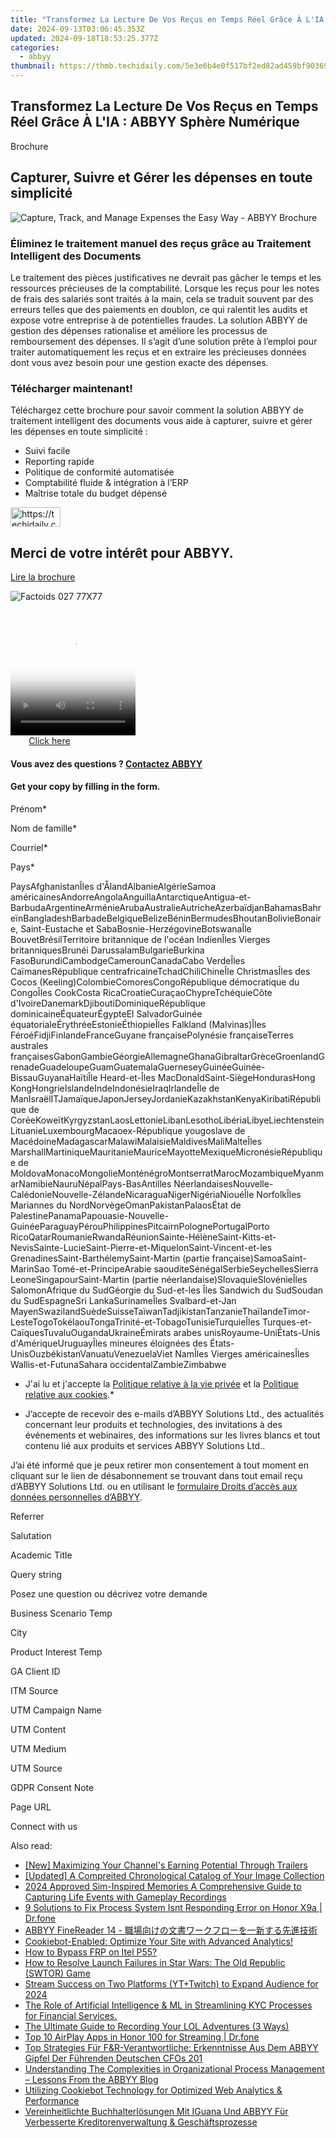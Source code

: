 ```yaml
---
title: "Transformez La Lecture De Vos Reçus en Temps Réel Grâce À L'IA : ABBYY Sphère Numérique"
date: 2024-09-13T03:06:45.353Z
updated: 2024-09-18T18:53:25.377Z
categories:
  - abbyy
thumbnail: https://thmb.techidaily.com/5e3e6b4e0f517bf2ed82ad459bf90369516144d1c062bf870fbc9fd76648c39e.jpg
---
```


## Transformez La Lecture De Vos Reçus en Temps Réel Grâce À L'IA : ABBYY Sphère Numérique

Brochure

## Capturer, Suivre et Gérer les dépenses en toute simplicité

![Capture, Track, and Manage Expenses the Easy Way - ABBYY Brochure](https://static1.abbyy.com/abbyycommedia/35134/77c-capture-track-and-manage-expenses-the-easy-way-fr-262x340.png)

### Éliminez le traitement manuel des reçus grâce au Traitement Intelligent des Documents

Le traitement des pièces justificatives ne devrait pas gâcher le temps et les ressources précieuses de la comptabilité. Lorsque les reçus pour les notes de frais des salariés sont traités à la main, cela se traduit souvent par des erreurs telles que des paiements en doublon, ce qui ralentit les audits et expose votre entreprise à de potentielles fraudes. La solution ABBYY de gestion des dépenses rationalise et améliore les processus de remboursement des dépenses. Il s’agit d’une solution prête à l’emploi pour traiter automatiquement les reçus et en extraire les précieuses données dont vous avez besoin pour une gestion exacte des dépenses.

### Télécharger maintenant!

Téléchargez cette brochure pour savoir comment la solution ABBYY de traitement intelligent des documents vous aide à capturer, suivre et gérer les dépenses en toute simplicité :

* Suivi facile
* Reporting rapide
* Politique de conformité automatisée
* Comptabilité fluide & intégration à l’ERP
* Maîtrise totale du budget dépensé

<!-- affiliate ads begin -->
<a href="https://25home.pxf.io/c/5597632/2148634/16836" target="_top" id="2148634">
  <img src="//a.impactradius-go.com/display-ad/16836-2148634" border="0" alt="https://techidaily.com" width="80" height="31"/>
</a>
<img height="0" width="0" src="https://25home.pxf.io/i/5597632/2148634/16836" style="position:absolute;visibility:hidden;" border="0" />
<!-- affiliate ads end -->

## Merci de votre intérêt pour ABBYY.

[Lire la brochure](https://digital.abbyy.com/hubfs/documents/content/brochure-ap-expense-management-fr.pdf "Lire la brochure") 

![Factoids 027 77X77](https://static4.abbyy.com/abbyycommedia/31652/factoids-027-77x77.svg)

<!-- affiliate ads begin -->
<span id="1374819">
					<video width="200" height="200" style="cursor:pointer"
           poster="//a.impactradius-go.com/display-clicktoplayimage/1374819.png"
           onclick="if(!this.playClicked){this.play();this.setAttribute('controls',true);this.playClicked=true;}">
	   <source src="//a.impactradius-go.com/display-ad/15852-1374819">
	   <img src="//a.impactradius-go.com/display-clicktoplayimage/1374819.png" style="border: none; height: 100%; width: 100%; object-fit: contain">
	</video>
	<div style="width:125px;text-align:center"><a href="javascript:window.open(decodeURIComponent('https%3A%2F%2Fthefitville.pxf.io%2Fc%2F5597632%2F1374819%2F15852'), '_blank');void(0);">Click here</a></div>
</span>
<img height="0" width="0" src="https://imp.pxf.io/i/5597632/1374819/15852" style="position:absolute;visibility:hidden;" border="0" />
<!-- affiliate ads end -->

#### Vous avez des questions ? [Contactez ABBYY](https://tools.techidaily.com/abbyy/products/)

#### Get your copy by filling in the form.

Prénom\*

Nom de famille\*

Courriel\*

Pays\*

PaysAfghanistanÎles d'ÅlandAlbanieAlgérieSamoa américainesAndorreAngolaAnguillaAntarctiqueAntigua-et-BarbudaArgentineArménieArubaAustralieAutricheAzerbaïdjanBahamasBahreïnBangladeshBarbadeBelgiqueBelizeBéninBermudesBhoutanBolivieBonaire, Saint-Eustache et SabaBosnie-HerzégovineBotswanaÎle BouvetBrésilTerritoire britannique de l'océan IndienÎles Vierges britanniquesBrunéi DarussalamBulgarieBurkina FasoBurundiCambodgeCamerounCanadaCabo VerdeÎles CaïmanesRépublique centrafricaineTchadChiliChineÎle ChristmasÎles des Cocos (Keeling)ColombieComoresCongoRépublique démocratique du CongoÎles CookCosta RicaCroatieCuraçaoChypreTchéquieCôte d'IvoireDanemarkDjiboutiDominiqueRépublique dominicaineÉquateurÉgypteEl SalvadorGuinée équatorialeÉrythréeEstonieÉthiopieÎles Falkland (Malvinas)Îles FéroéFidjiFinlandeFranceGuyane françaisePolynésie françaiseTerres australes françaisesGabonGambieGéorgieAllemagneGhanaGibraltarGrèceGroenlandGrenadeGuadeloupeGuamGuatemalaGuerneseyGuinéeGuinée-BissauGuyanaHaïtiÎle Heard-et-Îles MacDonaldSaint-SiègeHondurasHong KongHongrieIslandeIndeIndonésieIraqIrlandeÎle de ManIsraëlITJamaïqueJaponJerseyJordanieKazakhstanKenyaKiribatiRépublique de CoréeKoweïtKyrgyzstanLaosLettonieLibanLesothoLibériaLibyeLiechtensteinLituanieLuxembourgMacaoex-République yougoslave de MacédoineMadagascarMalawiMalaisieMaldivesMaliMalteÎles MarshallMartiniqueMauritanieMauriceMayotteMexiqueMicronésieRépublique de MoldovaMonacoMongolieMonténégroMontserratMarocMozambiqueMyanmarNamibieNauruNépalPays-BasAntilles NéerlandaisesNouvelle-CalédonieNouvelle-ZélandeNicaraguaNigerNigériaNiouéÎle NorfolkÎles Mariannes du NordNorvègeOmanPakistanPalaosÉtat de PalestinePanamaPapouasie-Nouvelle-GuinéeParaguayPérouPhilippinesPitcairnPolognePortugalPorto RicoQatarRoumanieRwandaRéunionSainte-HélèneSaint-Kitts-et-NevisSainte-LucieSaint-Pierre-et-MiquelonSaint-Vincent-et-les GrenadinesSaint-BarthélemySaint-Martin (partie française)SamoaSaint-MarinSao Tomé-et-PrincipeArabie saouditeSénégalSerbieSeychellesSierra LeoneSingapourSaint-Martin (partie néerlandaise)SlovaquieSlovénieÎles SalomonAfrique du SudGéorgie du Sud-et-les Îles Sandwich du SudSoudan du SudEspagneSri LankaSurinameÎles Svalbard-et-Jan MayenSwazilandSuèdeSuisseTaïwanTadjikistanTanzanieThaïlandeTimor-LesteTogoTokélaouTongaTrinité-et-TobagoTunisieTurquieÎles Turques-et-CaïquesTuvaluOugandaUkraineÉmirats arabes unisRoyaume-UniÉtats-Unis d'AmériqueUruguayÎles mineures éloignées des États-UnisOuzbékistanVanuatuVenezuelaViet NamÎles Vierges américainesÎles Wallis-et-FutunaSahara occidentalZambieZimbabwe

* J'ai lu et j'accepte la [Politique relative à la vie privée](https://tools.techidaily.com/abbyy/products/) et la [Politique relative aux cookies](https://tools.techidaily.com/abbyy/products/).\*

* J’accepte de recevoir des e-mails d’ABBYY Solutions Ltd., des actualités concernant leur produits et technologies, des invitations à des événements et webinaires, des informations sur les livres blancs et tout contenu lié aux produits et services ABBYY Solutions Ltd..  
    
J’ai été informé que je peux retirer mon consentement à tout moment en cliquant sur le lien de désabonnement se trouvant dans tout email reçu d’ABBYY Solutions Ltd. ou en utilisant le [formulaire Droits d’accès aux données personnelles d’ABBYY](https://tools.techidaily.com/abbyy/products/).

Referrer

Salutation

Academic Title

Query string

Posez une question ou décrivez votre demande 

Business Scenario Temp

City

Product Interest Temp

GA Client ID

ITM Source

UTM Campaign Name

UTM Content

UTM Medium

UTM Source

GDPR Consent Note

Page URL

Connect with us

<ins class="adsbygoogle"
     style="display:block"
     data-ad-format="autorelaxed"
     data-ad-client="ca-pub-7571918770474297"
     data-ad-slot="1223367746"></ins>

<ins class="adsbygoogle"
     style="display:block"
     data-ad-client="ca-pub-7571918770474297"
     data-ad-slot="8358498916"
     data-ad-format="auto"
     data-full-width-responsive="true"></ins>

<span class="atpl-alsoreadstyle">Also read:</span>
<div><ul>
<li><a href="https://facebook-video-footage.techidaily.com/new-maximizing-your-channels-earning-potential-through-trailers/"><u>[New] Maximizing Your Channel's Earning Potential Through Trailers</u></a></li>
<li><a href="https://extra-lessons.techidaily.com/updated-a-compreited-chronological-catalog-of-your-image-collection/"><u>[Updated] A Compreited Chronological Catalog of Your Image Collection</u></a></li>
<li><a href="https://video-screen-grab.techidaily.com/2024-approved-sim-inspired-memories-a-comprehensive-guide-to-capturing-life-events-with-gameplay-recordings/"><u>2024 Approved Sim-Inspired Memories A Comprehensive Guide to Capturing Life Events with Gameplay Recordings</u></a></li>
<li><a href="https://howto.techidaily.com/9-solutions-to-fix-process-system-isnt-responding-error-on-honor-x9a-drfone-by-drfone-fix-android-problems-fix-android-problems/"><u>9 Solutions to Fix Process System Isnt Responding Error on Honor X9a | Dr.fone</u></a></li>
<li><a href="https://solve-popular.techidaily.com/1724312901263-abbyy-finereader-14/"><u>ABBYY FineReader 14 - 職場向けの文書ワークフローを一新する先進技術</u></a></li>
<li><a href="https://solve-popular.techidaily.com/1724312889342-cookiebot-enabled-optimize-your-site-with-advanced-analytics/"><u>Cookiebot-Enabled: Optimize Your Site with Advanced Analytics!</u></a></li>
<li><a href="https://bypass-frp.techidaily.com/how-to-bypass-frp-on-itel-p55-by-drfone-android/"><u>How to Bypass FRP on Itel P55?</u></a></li>
<li><a href="https://win-solutions.techidaily.com/how-to-resolve-launch-failures-in-star-wars-the-old-republic-swtor-game/"><u>How to Resolve Launch Failures in Star Wars: The Old Republic (SWTOR) Game</u></a></li>
<li><a href="https://facebook-video-share.techidaily.com/stream-success-on-two-platforms-ytplustwitch-to-expand-audience-for-2024/"><u>Stream Success on Two Platforms (YT+Twitch) to Expand Audience for 2024</u></a></li>
<li><a href="https://solve-popular.techidaily.com/the-role-of-artificial-intelligence-and-ml-in-streamlining-kyc-processes-for-financial-services/"><u>The Role of Artificial Intelligence & ML in Streamlining KYC Processes for Financial Services.</u></a></li>
<li><a href="https://video-screen-grab.techidaily.com/the-ultimate-guide-to-recording-your-lol-adventures-3-ways/"><u>The Ultimate Guide to Recording Your LOL Adventures (3 Ways)</u></a></li>
<li><a href="https://screen-mirror.techidaily.com/top-10-airplay-apps-in-honor-100-for-streaming-drfone-by-drfone-android/"><u>Top 10 AirPlay Apps in Honor 100 for Streaming | Dr.fone</u></a></li>
<li><a href="https://solve-popular.techidaily.com/top-strategies-fur-fandr-verantwortliche-erkenntnisse-aus-dem-abbyy-gipfel-der-fuhrenden-deutschen-cfos-201/"><u>Top Strategies Für F&R-Verantwortliche: Erkenntnisse Aus Dem ABBYY Gipfel Der Führenden Deutschen CFOs 201</u></a></li>
<li><a href="https://solve-popular.techidaily.com/understanding-the-complexities-in-organizational-process-management-lessons-from-the-abbyy-blog/"><u>Understanding The Complexities in Organizational Process Management – Lessons From the ABBYY Blog</u></a></li>
<li><a href="https://solve-popular.techidaily.com/utilizing-cookiebot-technology-for-optimized-web-analytics-and-performance/"><u>Utilizing Cookiebot Technology for Optimized Web Analytics & Performance</u></a></li>
<li><a href="https://solve-popular.techidaily.com/vereinheitlichte-buchhalterlosungen-mit-iguana-und-abbyy-fur-verbesserte-kreditorenverwaltung-and-geschaftsprozesse/"><u>Vereinheitlichte Buchhalterlösungen Mit IGuana Und ABBYY Für Verbesserte Kreditorenverwaltung & Geschäftsprozesse</u></a></li>
</ul></div>

